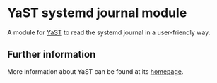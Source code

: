 YaST systemd journal module
===========================

A module for [YaST](http://yast.github.io) to read the systemd journal in a
user-friendly way.

Further information
-------------------

More information about YaST can be found at its
[homepage](http://yast.github.io).
